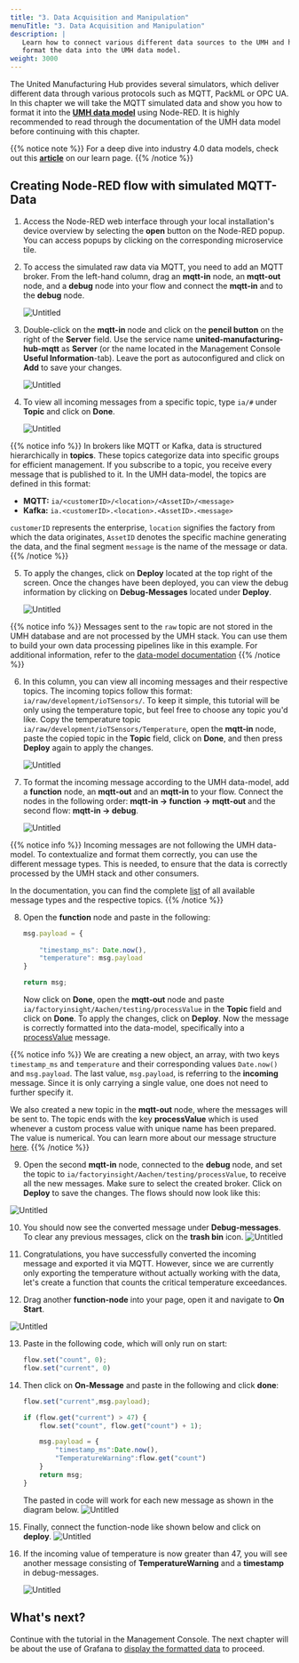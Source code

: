 ```yaml
---
title: "3. Data Acquisition and Manipulation"
menuTitle: "3. Data Acquisition and Manipulation"
description: |
   Learn how to connect various different data sources to the UMH and how to
   format the data into the UMH data model.
weight: 3000
---
```



 
  The United Manufacturing Hub provides several simulators, which deliver
  different data through various protocols such as MQTT, PackML or OPC UA. In
  this chapter we will take the MQTT simulated data and show you how to format
  it into the **[UMH data model](/docs/architecture/datamodel/)** using Node-RED. 
  It is highly recommended to read through the documentation of the UMH data
  model before continuing with this chapter.

{{% notice note %}}
  For a deep dive into industry 4.0 data models, check out this
  **[article](https://learn.umh.app/lesson/navigating-data-flow-understanding-data-models)**
  on our learn page.
{{% /notice %}}


## Creating Node-RED flow with simulated MQTT-Data

1. Access the Node-RED web interface through your local installation's device
   overview by selecting the **open** button on the Node-RED popup. You can
   access popups by clicking on the corresponding microservice tile.

2. To access the simulated raw data via MQTT, you need to add an MQTT broker.
   From the left-hand column, drag an **mqtt-in** node, an **mqtt-out** node, and
   a **debug** node into your flow and connect the **mqtt-in** and to the
   **debug** node.

   ![Untitled](/images/getstarted/dataAcquisitionManipulation/getStartedDataAcqMan1.png)

3. Double-click on the **mqtt-in** node and click
   on the **pencil button** on the right  of the **Server** field. Use the 
  service name **united-manufacturing-hub-mqtt** as **Server** (or the name 
  located in the Management Console **Useful Information**-tab). Leave the
   port as autoconfigured and click on **Add** to save your changes.

   ![Untitled](/images/getstarted/dataAcquisitionManipulation/usefulInfoMgmt.png?width=50%)
4. To view all incoming messages from a specific topic, type `ia/#` under 
   **Topic** and click on **Done**.


   ![Untitled](/images/getstarted/dataAcquisitionManipulation/getStartedDataAcqManiaRaw.png?width=75%)
  
  {{% notice info %}}
In brokers like MQTT or Kafka, data is structured hierarchically in **topics**.
These topics categorize data into specific groups for efficient management.
If you subscribe to a topic, you receive every message that is published to it.
In the UMH data-model, the topics are defined in this format:

- **MQTT:** `ia/<customerID>/<location>/<AssetID>/<message>`
- **Kafka:** `ia.<customerID>.<location>.<AssetID>.<message>`

`customerID` represents the enterprise, `location` signifies the
factory from which the data originates, `AssetID` denotes the specific machine
generating the data, and the final segment `message` is the name of the
message or data.
{{% /notice %}}


5. To apply the changes, click on **Deploy** located at the top right of the 
   screen. Once the changes have been deployed, you can view the debug 
   information by clicking on **Debug-Messages** located under **Deploy**. 

   ![Untitled](/images/getstarted/dataAcquisitionManipulation/getStartedDataAcqManDebugDeploy.png)

  {{% notice info %}}
  Messages sent to the `raw` topic are not stored in the UMH database and are
  not processed by the UMH stack. You can use them to build your own data
  processing pipelines like in this example. For additional information, 
  refer to the
  [data-model documentation](https://umh.docs.umh.app/docs/architecture/datamodel/#raw-data)
  {{% /notice %}}

6. In this column, you can view all incoming messages and their respective
   topics. The incoming topics follow this format:
   `ia/raw/development/ioTSensors/`. To keep it simple, this tutorial will be
   only using the temperature topic, but feel free to choose any
   topic you'd like. Copy the temperature topic
   `ia/raw/development/ioTSensors/Temperature`, open the **mqtt-in** node,
   paste the copied topic in the **Topic** field, click on **Done**, and then
   press **Deploy** again to apply the changes.

   ![Untitled](/images/getstarted/dataAcquisitionManipulation/getStartedDataAcqManNewTopic.png)

7. To format the incoming message according to the UMH data-model, add a
   **function** node, an **mqtt-out** and an **mqtt-in** to your flow. 
   Connect the nodes in the following order:
   **mqtt-in → function → mqtt-out** and the second flow: **mqtt-in → debug**.

   ![Untitled](/images/getstarted/dataAcquisitionManipulation/getStartedDataAcqManNewNodes.png)

{{% notice info %}}
Incoming messages are not following the UMH data-model. To contextualize and
format them correctly, you can use the different message types. This is needed,
to ensure that the data is correctly processed by the UMH stack and other 
consumers.

In the documentation, you can find the complete
[list](https://umh.docs.umh.app/docs/architecture/datamodel/messages/)
of all available message types and the respective topics.
{{% /notice %}}


8. Open the **function** node and paste in the following:

   ```jsx
   msg.payload = {
    
       "timestamp_ms": Date.now(), 
       "temperature": msg.payload
   }
   
   return msg;
   ```
   Now click on **Done**, open the **mqtt-out** node and paste 
   `ia/factoryinsight/Aachen/testing/processValue`
   in the **Topic** field and click on **Done**. To apply the changes, click 
   on **Deploy**. Now the message is correctly formatted into the data-model,
   specifically into a
   [processValue](https://umh.docs.umh.app/docs/architecture/datamodel/messages/processvalue/)
   message. 


  {{% notice info %}}
  We are creating a new object, an array, with two keys `timestamp_ms` and
  `temperature` and their corresponding values `Date.now()` and 
  `msg.payload`. The last value, `msg.payload`, is referring to the **incoming**
  message. Since it is only carrying a single value, one does not need to 
  further specify it. 
  
  We also created a new topic in the **mqtt-out** node, where the messages 
  will be sent to. The topic ends with the key **processValue** which is used
  whenever a custom process value with unique name has been prepared. The
  value is numerical. You can learn more about our message 
  structure [here](/docs/architecture/datamodel/messages/).
  {{% /notice %}}

9. Open the second **mqtt-in** node, connected to the **debug** node, and set
   the topic to `ia/factoryinsight/Aachen/testing/processValue`, to receive all 
   the new messages. Make sure to select the created broker. Click on **Deploy** 
   to save the changes. The flows should now look like this:

![Untitled](/images/getstarted/dataAcquisitionManipulation/getStartedDataAcqManNodeCompl.png)

10. You should now see the converted message under **Debug-messages**. To clear
   any previous messages, click on the **trash bin** icon.
    ![Untitled](/images/getstarted/dataAcquisitionManipulation/getStartedDataAcqManDebugWindow.png)

11. Congratulations, you have successfully converted the incoming message and
   exported it via MQTT. However, since we are currently only exporting the 
   temperature without actually working with the data, let's create a function
   that counts the critical temperature exceedances.

12. Drag another **function-node** into your page, open it and navigate to
   **On Start**.

![Untitled](/images/getstarted/dataAcquisitionManipulation/getStartedDataAcqManOnStartNew.png)


13. Paste in the following code, which will only run on start:

    ```jsx
    flow.set("count", 0);
    flow.set("current", 0)
    ```

14. Then click on **On-Message** and paste in the following and click **done**:

    ```jsx
    flow.set("current",msg.payload);
    
    if (flow.get("current") > 47) {
        flow.set("count", flow.get("count") + 1);
    
        msg.payload = {
            "timestamp_ms":Date.now(),
            "TemperatureWarning":flow.get("count")
        }
        return msg;
    }
    ```

    The pasted in code will work for each new message as shown in the diagram below.
    ![Untitled](/images/getstarted/dataAcquisitionManipulation/getStartedDataAcqManTemperatureWarning.png)

15. Finally, connect the function-node like shown below and click on **deploy**.
    ![Untitled](/images/getstarted/dataAcquisitionManipulation/getStartedDataAcqManNewFunction2.png)

16. If the incoming value of temperature is now greater than 47, you will see
   another message consisting of **TemperatureWarning** and a **timestamp** in 
   debug-messages.

    ![Untitled](/images/getstarted/dataAcquisitionManipulation/getStartedDataAcqManGreaterThan.png)


## What's next?

  Continue with the tutorial in the Management Console. The next chapter will
  be about the use of Grafana to [display the formatted data](https://umh.docs.umh.app/docs/getstarted/datavisualization/) to proceed.
